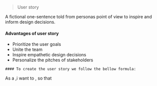 > User story
 
  A fictional one-sentence told from personas point of view to inspire and inform design decisions.

  #### Advantages of user story
   - Prioritize the user goals
   - Unite the team
   - Inspire empathetic design decisions
   - Personalize the pitches of stakeholders
    

    #### To create the user story we follow the bellow formula:

  As a <!-- type of user -->,i want to <!-- action -->, so that<!-- benefits -->

